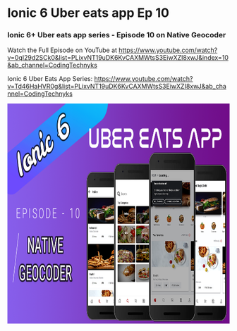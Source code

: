 # Ionic 6 Uber eats app Ep 10
 ### Ionic 6+ Uber eats app series - Episode 10 on  Native Geocoder

Watch the Full Episode on YouTube at https://www.youtube.com/watch?v=0qI29d2SCk0&list=PLixvNT19uDK6KvCAXMWtsS3EiwXZI8xwJ&index=10&ab_channel=CodingTechnyks

Ionic 6 Uber Eats App Series: https://www.youtube.com/watch?v=Td46HaHVR0g&list=PLixvNT19uDK6KvCAXMWtsS3EiwXZI8xwJ&ab_channel=CodingTechnyks

<img src="https://github.com/Nykz/Ionic-6-Uber-eats-app-Ep-10/blob/main/Snapshot_67.png" width="1000" height="500" />

